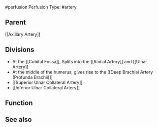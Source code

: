 #perfusion
Perfusion Type: #artery 

## Parent
[[Axillary Artery]]


## Divisions
- At the [[Cubital Fossa]], Splits into the [[Radial Artery]] and [[Ulnar Artery]]
- At the middle of the humerus, gives rise to the [[Deep Brachial Artery (Profunda Brachii)]]
- [[Superior Ulnar Collateral Artery]]
- [[Inferior Ulnar Collateral Artery]]
## Function




## See also

